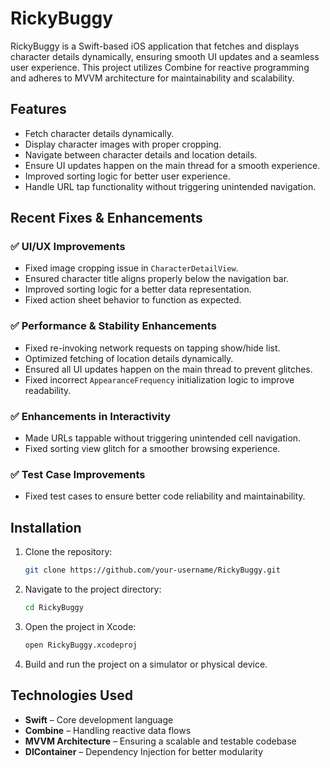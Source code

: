 # RickyBuggy

RickyBuggy is a Swift-based iOS application that fetches and displays character details dynamically, ensuring smooth UI updates and a seamless user experience. This project utilizes Combine for reactive programming and adheres to MVVM architecture for maintainability and scalability.

## Features
- Fetch character details dynamically.
- Display character images with proper cropping.
- Navigate between character details and location details.
- Ensure UI updates happen on the main thread for a smooth experience.
- Improved sorting logic for better user experience.
- Handle URL tap functionality without triggering unintended navigation.

## Recent Fixes & Enhancements
### ✅ UI/UX Improvements
- Fixed image cropping issue in `CharacterDetailView`.
- Ensured character title aligns properly below the navigation bar.
- Improved sorting logic for a better data representation.
- Fixed action sheet behavior to function as expected.

### ✅ Performance & Stability Enhancements
- Fixed re-invoking network requests on tapping show/hide list.
- Optimized fetching of location details dynamically.
- Ensured all UI updates happen on the main thread to prevent glitches.
- Fixed incorrect `AppearanceFrequency` initialization logic to improve readability.

### ✅ Enhancements in Interactivity
- Made URLs tappable without triggering unintended cell navigation.
- Fixed sorting view glitch for a smoother browsing experience.

### ✅ Test Case Improvements
- Fixed test cases to ensure better code reliability and maintainability.

## Installation
1. Clone the repository:
   ```sh
   git clone https://github.com/your-username/RickyBuggy.git
   ```
2. Navigate to the project directory:
   ```sh
   cd RickyBuggy
   ```
3. Open the project in Xcode:
   ```sh
   open RickyBuggy.xcodeproj
   ```
4. Build and run the project on a simulator or physical device.

## Technologies Used
- **Swift** – Core development language
- **Combine** – Handling reactive data flows
- **MVVM Architecture** – Ensuring a scalable and testable codebase
- **DIContainer** – Dependency Injection for better modularity



